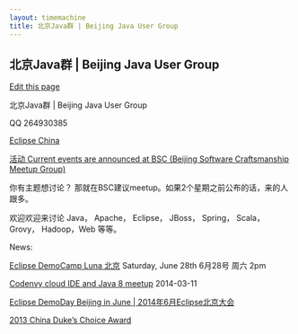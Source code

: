 ```yaml
---
layout: timemachine
title: 北京Java群 | Beijing Java User Group
---
```


## 北京Java群 | Beijing Java User Group

[Edit this page](https://github.com/beijingjug/beijingjug.github.io/edit/master/index.md)

<!-- 
<hr>

<h2>
<a name="title--java-user-group" class="anchor" href="#title--java-user-group"><span class="octicon octicon-link"></span></a>title: 北京 Java User Group</h2>

<h1>
<a name="beijingjuggithubio" class="anchor" href="#beijingjuggithubio"><span class="octicon octicon-link"></span></a>beijingjug.github.io</h1>
-->

<p>北京Java群 | Beijing Java User Group</p>

QQ  264930385

<p><a href="http://eclipse-china.github.io">Eclipse China</a></p>

<!--
[活动 Current events](http://www.eventbrite.com/org/3505778863)
-->

[活动 Current events are announced at BSC (Beijing Software Craftsmanship Meetup Group)](http://www.meetup.com/BeijingSoftwareCraftsmanship/)

你有主题想讨论？ 那就在BSC建议meetup。如果2个星期之前公布的话，来的人跟多。

欢迎欢迎来讨论 Java， Apache， Eclipse， JBoss， Spring， Scala， Grovy， Hadoop，Web 等等。

News:

[Eclipse DemoCamp Luna 北京](https://wiki.eclipse.org/Eclipse_DemoCamps_Luna_2014/Beijing) Saturday, June 28th 6月28号 周六 2pm

[Codenvy cloud IDE and Java 8 meetup](http://www.meetup.com/BeijingSoftwareCraftsmanship/events/164834752/) 2014-03-11

[Eclipse DemoDay Beijing in June | 2014年6月Eclipse北京大会](https://wiki.eclipse.org/Eclipse_DemoCamps_Luna_2014/Beijing)
 
[2013 China Duke’s Choice Award](https://blogs.oracle.com/java/entry/2013_china_duke_s_choice)
